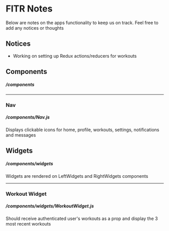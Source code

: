 # FITR Notes
Below are notes on the apps functionality to keep us on track. Feel free to add any notices or thoughts

## Notices
- Working on setting up Redux actions/reducers for workouts

## Components
##### /components
---
### Nav
##### /components/Nav.js
Displays clickable icons for home, profile, workouts, settings, notifications and messages

## Widgets 
##### /components/widgets

Widgets are rendered on LeftWidgets and RightWidgets components

---
### Workout Widget
##### /components/widgets/WorkoutWidget.js
Should receive authenticated user's workouts as a prop and display the 3 most recent workouts
